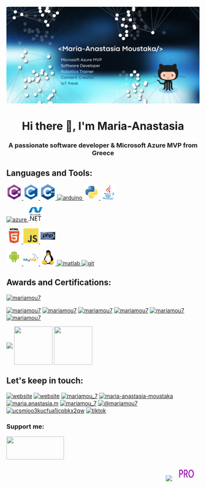 ![Microsoft Azure MVP | Software Developer](https://github.com/mariamou7/mariamou7/blob/main/Maria-Anastasia%20Moustaka.png?raw=true)

<h1 align="center">Hi there 👋, I'm Maria-Anastasia</h1>
<h3 align="center">A passionate software developer & Microsoft Azure MVP from Greece</h3>

<h2 align="left">Languages and Tools:</h2>
<p align="left">
 
<a href="https://www.w3schools.com/cs/" target="_blank" rel="noreferrer"> <img src="https://raw.githubusercontent.com/devicons/devicon/master/icons/csharp/csharp-original.svg" alt="csharp" width="40" height="40"/> </a>
<a href="https://www.cprogramming.com/" target="_blank" rel="noreferrer"> <img src="https://raw.githubusercontent.com/devicons/devicon/master/icons/c/c-original.svg" alt="c" width="40" height="40"/> </a>
<a href="https://www.w3schools.com/cpp/" target="_blank" rel="noreferrer"> <img src="https://raw.githubusercontent.com/devicons/devicon/master/icons/cplusplus/cplusplus-original.svg" alt="cplusplus" width="40" height="40"/> </a>
<a href="https://www.arduino.cc/" target="_blank" rel="noreferrer"> <img src="https://cdn.worldvectorlogo.com/logos/arduino-1.svg" alt="arduino" width="40" height="40"/> </a> 
<a href="https://www.python.org" target="_blank" rel="noreferrer"> <img src="https://raw.githubusercontent.com/devicons/devicon/master/icons/python/python-original.svg" alt="python" width="40" height="40"/> </a>
<a href="https://www.java.com" target="_blank" rel="noreferrer"> <img src="https://raw.githubusercontent.com/devicons/devicon/master/icons/java/java-original.svg" alt="java" width="40" height="40"/> </a>

<a href="https://azure.microsoft.com/en-in/" target="_blank"> <img src="https://swimburger.net/media/fbqnp2ie/azure.svg" alt="azure" width="40" height="40"/> </a>
<a href="https://dotnet.microsoft.com/" target="_blank" rel="noreferrer"> <img src="https://raw.githubusercontent.com/devicons/devicon/master/icons/dot-net/dot-net-original-wordmark.svg" alt="dotnet" width="40" height="40"/> </a>

<a href="https://www.w3.org/html/" target="_blank" rel="noreferrer"> <img src="https://raw.githubusercontent.com/devicons/devicon/master/icons/html5/html5-original-wordmark.svg" alt="html5" width="40" height="40"/> </a>
<a href="https://developer.mozilla.org/en-US/docs/Web/JavaScript" target="_blank" rel="noreferrer"> <img src="https://raw.githubusercontent.com/devicons/devicon/master/icons/javascript/javascript-original.svg" alt="javascript" width="40" height="40"/> </a>
<a href="https://www.php.net" target="_blank" rel="noreferrer"> <img src="https://raw.githubusercontent.com/devicons/devicon/master/icons/php/php-original.svg" alt="php" width="40" height="40"/> </a>  

<a href="https://developer.android.com" target="_blank" rel="noreferrer"> <img src="https://raw.githubusercontent.com/devicons/devicon/master/icons/android/android-original-wordmark.svg" alt="android" width="40" height="40"/> </a>
<a href="https://www.mysql.com/" target="_blank" rel="noreferrer"> <img src="https://raw.githubusercontent.com/devicons/devicon/master/icons/mysql/mysql-original-wordmark.svg" alt="mysql" width="40" height="40"/> </a>
<a href="https://www.linux.org/" target="_blank" rel="noreferrer"> <img src="https://raw.githubusercontent.com/devicons/devicon/master/icons/linux/linux-original.svg" alt="linux" width="40" height="40"/> </a>
<a href="https://www.mathworks.com/" target="_blank" rel="noreferrer"> <img src="https://upload.wikimedia.org/wikipedia/commons/2/21/Matlab_Logo.png" alt="matlab" width="40" height="40"/> </a>
<a href="https://git-scm.com/" target="_blank" rel="noreferrer"> <img src="https://www.vectorlogo.zone/logos/git-scm/git-scm-icon.svg" alt="git" width="40" height="40"/> </a> 
</p>

<h2 align="left">Awards and Certifications:</h2>
<p align="left">
<a href="https://mvp.microsoft.com/en-us/PublicProfile/5004643?fullName=Maria-Anastasia%20Moustaka" target="blank"><img align="center" src="https://mvp.microsoft.com/Content/Images/mvp-banner.png" alt="mariamou7" width="100px" /></a>

<a href="https://www.credly.com/badges/60c169b1-85a2-48b6-91de-5590bb4dd354" target="blank"><img align="center" src="https://images.credly.com/size/680x680/images/2711b780-c3f1-4678-a9ae-f6c49c379189/specialty-azure-iot-developer-600x600.png" width="100px" alt="mariamou7" /></a>
<a href="https://www.credly.com/badges/041f3df3-c0dd-478d-8556-c40d54a30fe1" target="blank"><img align="center" src="https://images.credly.com/size/110x110/images/63316b60-f62d-4e51-aacc-c23cb850089c/azure-developer-associate-600x600.png" width="100px" alt="mariamou7" /></a>
<a href="https://www.credly.com/badges/6a4be26f-62b2-4fc8-a266-4d220888f059" target="blank"><img align="center" src="https://images.credly.com/size/340x340/images/2723937e-7860-4f43-bd2b-3c143b913c3b/power-platform-developer-600x600.png" width="100px" alt="mariamou7" /></a>
<a href="https://www.credly.com/badges/aa56a1f7-9a67-4a12-8bb5-62781f7fa8d1" target="blank"><img align="center" src="https://images.credly.com/size/340x340/images/6a254dad-77e5-4e71-8049-94e5c7a15981/azure-fundamentals-600x600.png" width="100px" alt="mariamou7" /></a>
<a href="https://www.credly.com/badges/748f5bdc-b0be-4fd9-80a0-a9f648f49721" target="blank"><img align="center" src="https://images.credly.com/size/340x340/images/70eb1e3f-d4de-4377-a062-b20fb29594ea/azure-data-fundamentals-600x600.png" width="100px" alt="mariamou7" /></a>
<a href="https://www.credly.com/badges/38329fc6-a75a-46eb-aca4-4b8714678b29" target="blank"><img align="center" src="https://images.credly.com/size/340x340/images/4136ced8-75d5-4afb-8677-40b6236e2672/azure-ai-fundamentals-600x600.png" width="100px" alt="mariamou7" /></a>
 
<a href="https://www.credential.net/profile/mariaanastasiamoustaka879181/wallet" width="100px" target="blank"><img align="center" src="https://api.accredible.com/v1/frontend/credential_website_embed_image/badge/39231732" width="100px" /></a>
<a href="https://jumpnet.enjinx.io/eth/asset/68c0000000000047" target="blank"><img align="center" src="https://cdn.enjinx.io/metadata/raw/7a2411aaac320ab4a397d237f7056e20ae0164be/47f08e323a0f89813ba967675876799fe6ed4b7f.jpg" height="100" width="100" /></a>
<a href="https://jumpnet.enjinx.io/eth/asset/60c0000000000031" target="blank"><img align="center" src="https://cdn.enjinx.io/metadata/raw/b4108329377cc8747b375c94f71683966236c09c/097da17230642d9185a175b2c5a959c45a15177f.jpg" height="100" width="100" /></a>
</p>

<h2 align="left">Let's keep in touch:</h2>
<p align="left">
<a href="https://bio.link/maria" target="blank"><img align="center" src="https://cdn.jsdelivr.net/npm/simple-icons@3.0.1/icons/icloud.svg" alt="website" height="30" width="40" /></a>
<a href="https://www.thinkaboutiot.com/" target="blank"><img align="center" src="https://cdn.jsdelivr.net/npm/simple-icons@3.0.1/icons/icloud.svg" alt="website" height="30" width="40" /></a>
<a href="https://twitter.com/mariamou_7" target="blank"><img align="center" src="https://raw.githubusercontent.com/rahuldkjain/github-profile-readme-generator/master/src/images/icons/Social/twitter.svg" alt="mariamou_7" height="30" width="40" /></a>
<a href="https://linkedin.com/in/maria-anastasia-moustaka" target="blank"><img align="center" src="https://raw.githubusercontent.com/rahuldkjain/github-profile-readme-generator/master/src/images/icons/Social/linked-in-alt.svg" alt="maria-anastasia-moustaka" height="30" width="40" /></a>
<a href="https://fb.com/maria.anastasia.m" target="blank"><img align="center" src="https://raw.githubusercontent.com/rahuldkjain/github-profile-readme-generator/master/src/images/icons/Social/facebook.svg" alt="maria.anastasia.m" height="30" width="40" /></a>
<a href="https://instagram.com/mariamou_7" target="blank"><img align="center" src="https://raw.githubusercontent.com/rahuldkjain/github-profile-readme-generator/master/src/images/icons/Social/instagram.svg" alt="mariamou_7" height="30" width="40" /></a>
<a href="https://hashnode.com/@mariamou7" target="blank"><img align="center" src="https://raw.githubusercontent.com/rahuldkjain/github-profile-readme-generator/master/src/images/icons/Social/hashnode.svg" alt="@mariamou7" height="30" width="40" /></a>
<a href="https://www.youtube.com/c/ucsmioo3kucfua1jcpbkx2qw" target="blank"><img align="center" src="https://raw.githubusercontent.com/rahuldkjain/github-profile-readme-generator/master/src/images/icons/Social/youtube.svg" alt="ucsmioo3kucfua1jcpbkx2qw" height="30" width="40" /></a>
<a href="https://www.tiktok.com/@mariamou_7/" target="blank"><img align="center" src="https://cdn.jsdelivr.net/npm/simple-icons@3.0.1/icons/tiktok.svg" alt="tiktok" height="30" width="40" /></a>
</p>

<h3 align="left">Support me:</h3>
<p align="left">
<a href="https://www.buymeacoffee.com/mariamou7"><img src="https://cdn.buymeacoffee.com/buttons/v2/default-yellow.png" width="150" height="60 alt="Buy me a coffee!" /></a>
</p>

<p align="right">
<a href='https://komarev.com/ghpvc/?username=mariamou7'><img src='https://komarev.com/ghpvc/?username=mariamou7'></a> 
<a href='https://github.com/pricing'><img src='https://raw.githubusercontent.com/acervenky/animated-github-badges/master/assets/pro.gif' width="40" height="40"></a> 
</p>
